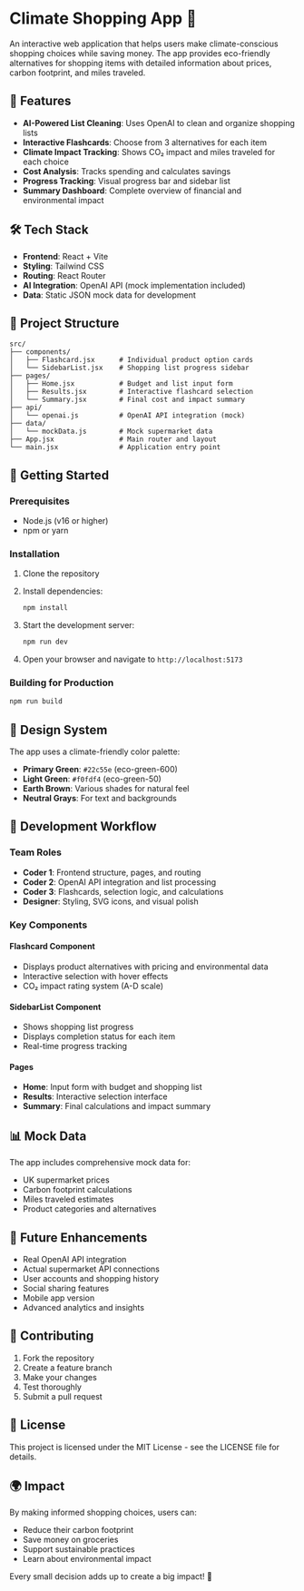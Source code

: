 # Climate Shopping App 🌱

An interactive web application that helps users make climate-conscious shopping choices while saving money. The app provides eco-friendly alternatives for shopping items with detailed information about prices, carbon footprint, and miles traveled.

## 🚀 Features

- **AI-Powered List Cleaning**: Uses OpenAI to clean and organize shopping lists
- **Interactive Flashcards**: Choose from 3 alternatives for each item
- **Climate Impact Tracking**: Shows CO₂ impact and miles traveled for each choice
- **Cost Analysis**: Tracks spending and calculates savings
- **Progress Tracking**: Visual progress bar and sidebar list
- **Summary Dashboard**: Complete overview of financial and environmental impact

## 🛠️ Tech Stack

- **Frontend**: React + Vite
- **Styling**: Tailwind CSS
- **Routing**: React Router
- **AI Integration**: OpenAI API (mock implementation included)
- **Data**: Static JSON mock data for development

## 📁 Project Structure

```
src/
├── components/
│   ├── Flashcard.jsx      # Individual product option cards
│   └── SidebarList.jsx    # Shopping list progress sidebar
├── pages/
│   ├── Home.jsx           # Budget and list input form
│   ├── Results.jsx        # Interactive flashcard selection
│   └── Summary.jsx        # Final cost and impact summary
├── api/
│   └── openai.js          # OpenAI API integration (mock)
├── data/
│   └── mockData.js        # Mock supermarket data
├── App.jsx                # Main router and layout
└── main.jsx               # Application entry point
```

## 🚀 Getting Started

### Prerequisites

- Node.js (v16 or higher)
- npm or yarn

### Installation

1. Clone the repository
2. Install dependencies:
   ```bash
   npm install
   ```

3. Start the development server:
   ```bash
   npm run dev
   ```

4. Open your browser and navigate to `http://localhost:5173`

### Building for Production

```bash
npm run build
```

## 🎨 Design System

The app uses a climate-friendly color palette:
- **Primary Green**: `#22c55e` (eco-green-600)
- **Light Green**: `#f0fdf4` (eco-green-50)
- **Earth Brown**: Various shades for natural feel
- **Neutral Grays**: For text and backgrounds

## 🔧 Development Workflow

### Team Roles

- **Coder 1**: Frontend structure, pages, and routing
- **Coder 2**: OpenAI API integration and list processing
- **Coder 3**: Flashcards, selection logic, and calculations
- **Designer**: Styling, SVG icons, and visual polish

### Key Components

#### Flashcard Component
- Displays product alternatives with pricing and environmental data
- Interactive selection with hover effects
- CO₂ impact rating system (A-D scale)

#### SidebarList Component
- Shows shopping list progress
- Displays completion status for each item
- Real-time progress tracking

#### Pages
- **Home**: Input form with budget and shopping list
- **Results**: Interactive selection interface
- **Summary**: Final calculations and impact summary

## 📊 Mock Data

The app includes comprehensive mock data for:
- UK supermarket prices
- Carbon footprint calculations
- Miles traveled estimates
- Product categories and alternatives

## 🔮 Future Enhancements

- Real OpenAI API integration
- Actual supermarket API connections
- User accounts and shopping history
- Social sharing features
- Mobile app version
- Advanced analytics and insights

## 🤝 Contributing

1. Fork the repository
2. Create a feature branch
3. Make your changes
4. Test thoroughly
5. Submit a pull request

## 📄 License

This project is licensed under the MIT License - see the LICENSE file for details.

## 🌍 Impact

By making informed shopping choices, users can:
- Reduce their carbon footprint
- Save money on groceries
- Support sustainable practices
- Learn about environmental impact

Every small decision adds up to create a big impact! 🌱